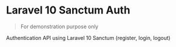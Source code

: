 # Laravel 10 Sanctum Auth

> For demonstration purpose only

Authentication API using Laravel 10 Sanctum (register, login, logout)
